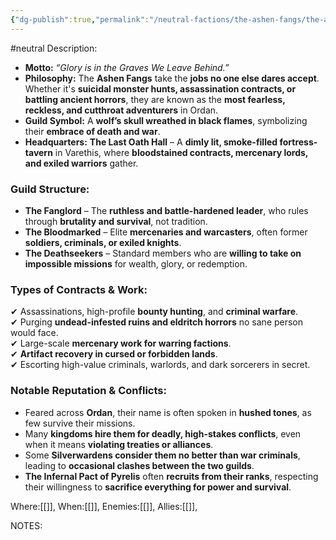 ```yaml
---
{"dg-publish":true,"permalink":"/neutral-factions/the-ashen-fangs/the-ashen-fangs/"}
---
```


#neutral 
Description:
- **Motto:** _“Glory is in the Graves We Leave Behind.”_
- **Philosophy:** The **Ashen Fangs** take the **jobs no one else dares accept**. Whether it's **suicidal monster hunts, assassination contracts, or battling ancient horrors**, they are known as the **most fearless, reckless, and cutthroat adventurers** in Ordan.
- **Guild Symbol:** A **wolf’s skull wreathed in black flames**, symbolizing their **embrace of death and war**.
- **Headquarters:** **The Last Oath Hall** – A **dimly lit, smoke-filled fortress-tavern** in Varethis, where **bloodstained contracts, mercenary lords, and exiled warriors** gather.

### **Guild Structure:**

- **The Fanglord** – The **ruthless and battle-hardened leader**, who rules through **brutality and survival**, not tradition.
- **The Bloodmarked** – Elite **mercenaries and warcasters**, often former **soldiers, criminals, or exiled knights**.
- **The Deathseekers** – Standard members who are **willing to take on impossible missions** for wealth, glory, or redemption.

### **Types of Contracts & Work:**

✔ Assassinations, high-profile **bounty hunting**, and **criminal warfare**.  
✔ Purging **undead-infested ruins and eldritch horrors** no sane person would face.  
✔ Large-scale **mercenary work for warring factions**.  
✔ **Artifact recovery in cursed or forbidden lands**.  
✔ Escorting high-value criminals, warlords, and dark sorcerers in secret.

### **Notable Reputation & Conflicts:**

- Feared across **Ordan**, their name is often spoken in **hushed tones**, as few survive their missions.
- Many **kingdoms hire them for deadly, high-stakes conflicts**, even when it means **violating treaties or alliances**.
- Some **Silverwardens consider them no better than war criminals**, leading to **occasional clashes between the two guilds**.
- **The Infernal Pact of Pyrelis** often **recruits from their ranks**, respecting their willingness to **sacrifice everything for power and survival**.

Where:[[]],
When:[[]],
Enemies:[[]],
Allies:[[]],


NOTES: